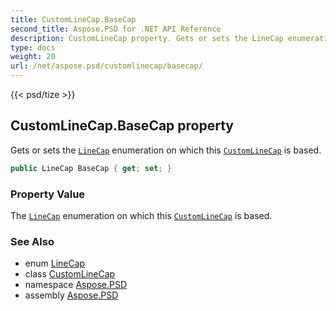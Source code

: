 ```yaml
---
title: CustomLineCap.BaseCap
second_title: Aspose.PSD for .NET API Reference
description: CustomLineCap property. Gets or sets the LineCap enumeration on which this CustomLineCap is based
type: docs
weight: 20
url: /net/aspose.psd/customlinecap/basecap/
---
```

{{< psd/tize >}}
## CustomLineCap.BaseCap property

Gets or sets the [`LineCap`](../../linecap/) enumeration on which this [`CustomLineCap`](../) is based.

```csharp
public LineCap BaseCap { get; set; }
```

### Property Value

The [`LineCap`](../../linecap/) enumeration on which this [`CustomLineCap`](../) is based.

### See Also

* enum [LineCap](../../linecap/)
* class [CustomLineCap](../)
* namespace [Aspose.PSD](../../customlinecap/)
* assembly [Aspose.PSD](../../../)


